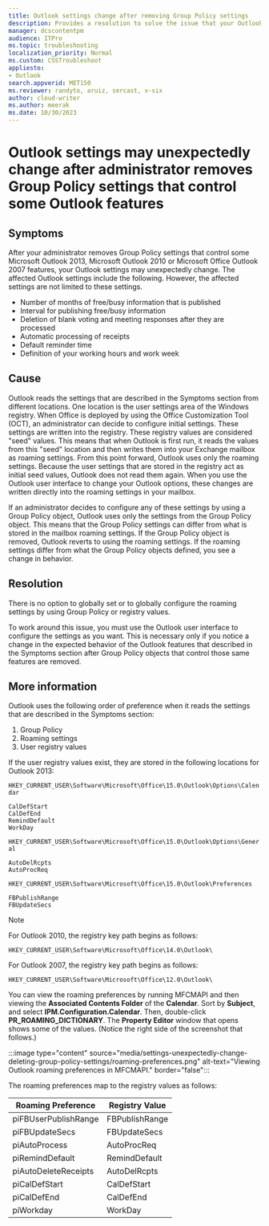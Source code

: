 ```yaml
---
title: Outlook settings change after removing Group Policy settings
description: Provides a resolution to solve the issue that your Outlook settings may unexpectedly change after the Group Policy settings that control some Outlook features are removed.
manager: dcscontentpm
audience: ITPro
ms.topic: troubleshooting
localization_priority: Normal
ms.custom: CSSTroubleshoot
appliesto:
- Outlook
search.appverid: MET150
ms.reviewer: randyto, aruiz, sercast, v-six
author: cloud-writer
ms.author: meerak
ms.date: 10/30/2023
---
```

# Outlook settings may unexpectedly change after administrator removes Group Policy settings that control some Outlook features

## Symptoms

After your administrator removes Group Policy settings that control some Microsoft Outlook 2013, Microsoft Outlook 2010 or Microsoft Office Outlook 2007 features, your Outlook settings may unexpectedly change. The affected Outlook settings include the following. However, the affected settings are not limited to these settings.

- Number of months of free/busy information that is published
- Interval for publishing free/busy information
- Deletion of blank voting and meeting responses after they are processed
- Automatic processing of receipts
- Default reminder time
- Definition of your working hours and work week

## Cause

Outlook reads the settings that are described in the Symptoms section from different locations. One location is the user settings area of the Windows registry. When Office is deployed by using the Office Customization Tool (OCT), an administrator can decide to configure initial settings. These settings are written into the registry. These registry values are considered "seed" values. This means that when Outlook is first run, it reads the values from this "seed" location and then writes them into your Exchange mailbox as roaming settings. From this point forward, Outlook uses only the roaming settings. Because the user settings that are stored in the registry act as initial seed values, Outlook does not read them again. When you use the Outlook user interface to change your Outlook options, these changes are written directly into the roaming settings in your mailbox.

If an administrator decides to configure any of these settings by using a Group Policy object, Outlook uses only the settings from the Group Policy object. This means that the Group Policy settings can differ from what is stored in the mailbox roaming settings. If the Group Policy object is removed, Outlook reverts to using the roaming settings. If the roaming settings differ from what the Group Policy objects defined, you see a change in behavior.

## Resolution

There is no option to globally set or to globally configure the roaming settings by using Group Policy or registry values.

To work around this issue, you must use the Outlook user interface to configure the settings as you want. This is necessary only if you notice a change in the expected behavior of the Outlook features that described in the Symptoms section after Group Policy objects that control those same features are removed.

## More information

Outlook uses the following order of preference when it reads the settings that are described in the Symptoms section:

1. Group Policy
2. Roaming settings
3. User registry values

If the user registry values exist, they are stored in the following locations for Outlook 2013:

`HKEY_CURRENT_USER\Software\Microsoft\Office\15.0\Outlook\Options\Calendar`

`CalDefStart`  
`CalDefEnd`  
`RemindDefault`  
`WorkDay`

`HKEY_CURRENT_USER\Software\Microsoft\Office\15.0\Outlook\Options\General`

`AutoDelRcpts`  
`AutoProcReq`

`HKEY_CURRENT_USER\Software\Microsoft\Office\15.0\Outlook\Preferences`

`FBPublishRange`  
`FBUpdateSecs`

> [!NOTE]
> For Outlook 2010, the registry key path begins as follows:
>
> `HKEY_CURRENT_USER\Software\Microsoft\Office\14.0\Outlook\`
>
> For Outlook 2007, the registry key path begins as follows:
>
> `HKEY_CURRENT_USER\Software\Microsoft\Office\12.0\Outlook\`

You can view the roaming preferences by running MFCMAPI and then viewing the **Associated Contents Folder** of the **Calendar**. Sort by **Subject**, and select **IPM.Configuration.Calendar**. Then, double-click **PR_ROAMING_DICTIONARY**. The **Property Editor** window that opens shows some of the values. (Notice the right side of the screenshot that follows.)

:::image type="content" source="media/settings-unexpectedly-change-deleting-group-policy-settings/roaming-preferences.png" alt-text="Viewing Outlook roaming preferences in MFCMAPI." border="false":::

The roaming preferences map to the registry values as follows:  

|Roaming Preference|Registry Value|
|---|---|
| piFBUserPublishRange| FBPublishRange |
| piFBUpdateSecs| FBUpdateSecs |
| piAutoProcess| AutoProcReq |
| piRemindDefault| RemindDefault |
| piAutoDeleteReceipts| AutoDelRcpts |
| piCalDefStart| CalDefStart |
| piCalDefEnd| CalDefEnd |
| piWorkday| WorkDay |
